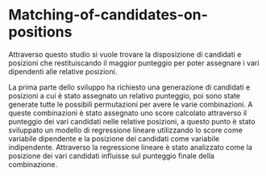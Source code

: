 # Matching-of-candidates-on-positions
Attraverso questo studio si vuole trovare la disposizione di candidati e posizioni che restituiscando il maggior punteggio per poter assegnare i vari dipendenti alle relative posizioni.


La prima parte dello sviluppo ha richiesto una generazione di candidati e posizioni a cui è stato assegnato un relativo punteggio, poi sono state generate tutte le possibili permutazioni per avere le varie combinazioni. A queste combinazioni è stato assegnato uno score calcolato attraverso il punteggio dei vari candidati nelle relative posizioni, a questo punto è stato sviluppato un modello di regressione lineare utilizzando lo score come variabile dipendente e la posizione dei candidati come variabile indipendente.
Attraverso la regressione lineare è stato analizzato come la posizione dei vari candidati influisse sul punteggio finale della combinazione.
